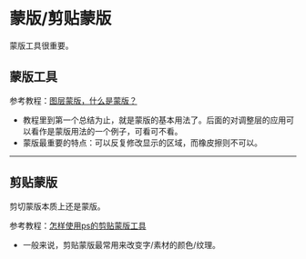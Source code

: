 # 蒙版/剪贴蒙版

蒙版工具很重要。  

## 蒙版工具

参考教程：[图层蒙版，什么是蒙版？](http://www.16xx8.com/photoshop/jiaocheng/2015/138691.html)  

- 教程里到第一个总结为止，就是蒙版的基本用法了。后面的对调整层的应用可以看作是蒙版用法的一个例子，可看可不看。  
- 蒙版最重要的特点：可以反复修改显示的区域，而橡皮擦则不可以。  

---



## 剪贴蒙版  

剪切蒙版本质上还是蒙版。  

参考教程：[怎样使用ps的剪贴蒙版工具](https://jingyan.baidu.com/article/c35dbcb099dd7c8916fcbc2b.html)  

- 一般来说，剪贴蒙版最常用来改变字/素材的颜色/纹理。  